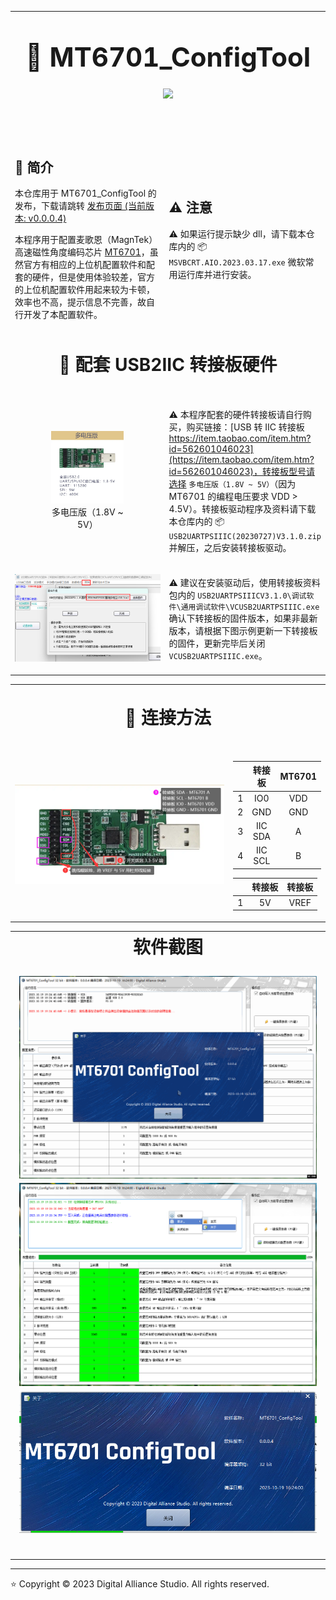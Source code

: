 <table style = "width: 100%;">
<tr>
<td colspan="2" style = "text-align: center; font-size: 3em; font-weight: bold;">

:beers: MT6701_ConfigTool <a title="Hits" target="_blank" href="https://github.com/DigitalAllianceStudio/MT6701_ConfigTool"><img src="https://hits.b3log.org/DigitalAllianceStudio/MT6701_ConfigTool.svg"></a>

</td>
</tr>
<tr>
<td style = "width: 50%;">

## :book: 简介

本仓库用于 MT6701_ConfigTool 的发布，下载请跳转 [发布页面 (当前版本: v0.0.0.4)](https://github.com/DigitalAllianceStudio/MT6701_ConfigTool/releases)

本程序用于配置麦歌恩（MagnTek）高速磁性角度编码芯片 [MT6701](https://www.magntek.com.cn/list/174/554.htm)，虽然官方有相应的上位机配置软件和配套的硬件，但是使用体验较差，官方的上位机配置软件用起来较为卡顿，效率也不高，提示信息不完善，故自行开发了本配置软件。

</td>
<td style = "width: 50%;">

## :warning: 注意

:warning: 如果运行提示缺少 dll，请下载本仓库内的 :package: `MSVBCRT.AIO.2023.03.17.exe` 微软常用运行库并进行安装。

</td>
</tr>
<tr>
<td colspan="2" style = "text-align: center; font-size: 2em; font-weight: bold;">

:shopping_cart: 配套 USB2IIC 转接板硬件

</td>
</tr>
<tr>
<td style = "width: 80%;">

<div style = "width: 50%; text-align: center; margin: 0 auto;">

![USB2IIC](doc/USB2IIC.png)
多电压版（1.8V ~ 5V）

</div>

</td>
<td style = "width: 20%;">

:warning: 本程序配套的硬件转接板请自行购买，购买链接：[USB 转 IIC 转接板 https://item.taobao.com/item.htm?id=562601046023](https://item.taobao.com/item.htm?id=562601046023)，转接板型号请选择 `多电压版（1.8V ~ 5V）`（因为 MT6701 的编程电压要求 VDD > 4.5V）。转接板驱动程序及资料请下载本仓库内的 :package: `USB2UARTPSIIIC(20230727)V3.1.0.zip` 并解压，之后安装转接板驱动。

</td>
</tr>
<tr>
<td style = "width: 80%;">

<div style = "text-align: center; margin: 0 auto;">

![USB2IIC固件更新](doc/USB2IIC固件更新.png)

</div>

</td>
<td style = "width: 20%;">

:warning: 建议在安装驱动后，使用转接板资料包内的 `USB2UARTPSIIICV3.1.0\调试软件\通用调试软件\VCUSB2UARTPSIIIC.exe` 确认下转接板的固件版本，如果非最新版本，请根据下图示例更新一下转接板的固件，更新完毕后关闭 `VCUSB2UARTPSIIIC.exe`。

</td>
</tr>
</table>

<table style = "width: 100%;">
<tr>
<td colspan="2" style = "text-align: center; font-size: 2em; font-weight: bold;">

:link: 连接方法

</td>
</tr>
<tr>
<td style = "width: 80%; text-align: center; margin: 0 auto;">

![连接方法](doc/连接方法.png)

</td>
<td style = "width: 20%; text-align: center; margin: 0 auto;">

|   | 转接板  | MT6701 |
|---|---------|--------|
| 1 | IO0     | VDD    |
| 2 | GND     | GND    |
| 3 | IIC SDA | A      |
| 4 | IIC SCL | B      |

|   | 转接板 | 转接板  |
|---|--------|---------|
| 1 | 5V    | VREF     |

</td>
</tr>
</table>

<table style = "width: 100%;">
<tr>
<td colspan="2" style = "text-align: center; font-size: 2em; font-weight: bold;">
软件截图

![GIF](doc/GIF.gif)
![ProgramScreenshot_0](doc/ProgramScreenshot_0.png)
![ProgramScreenshot_1](doc/ProgramScreenshot_1.png)

</td>
</tr>
</table>

----------

:star: Copyright © 2023 Digital Alliance Studio. All rights reserved.
